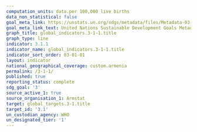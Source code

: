 ```yaml
---
computation_units: data.per 100,000 live births
data_non_statistical: false
goal_meta_link: https://unstats.un.org/sdgs/metadata/files/Metadata-03-01-01.pdf
goal_meta_link_text: United Nations Sustainable Development Goals Metadata (pdf 865kB)
graph_title: global_indicators.3-1-1.title
graph_type: line
indicator: 3.1.1
indicator_name: global_indicators.3-1-1.title
indicator_sort_order: 03-01-01
layout: indicator
national_geographical_coverage: custom.armenia
permalink: /3-1-1/
published: true
reporting_status: complete
sdg_goal: '3'
source_active_1: true
source_organisation_1: Armstat
target: global_targets.3-1.title
target_id: '3.1'
un_custodian_agency: WHO
un_designated_tier: '1'
---
```

